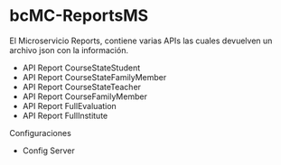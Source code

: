 # bcMC-ReportsMS

El Microservicio Reports, contiene varias APIs las cuales devuelven un archivo json con la información.

- API Report CourseStateStudent
- API Report CourseStateFamilyMember
- API Report CourseStateTeacher
- API Report CourseFamilyMember
- API Report FullEvaluation
- API Report FullInstitute

Configuraciones
- Config Server
